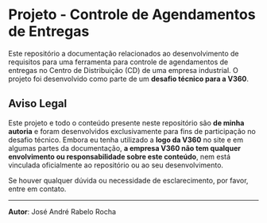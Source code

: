 # Projeto - Controle de Agendamentos de Entregas

Este repositório a documentação relacionados ao desenvolvimento de requisitos para uma ferramenta para controle de agendamentos de entregas no Centro de Distribuição (CD) de uma empresa industrial. O projeto foi desenvolvido como parte de um **desafio técnico para a V360**.

## Aviso Legal

Este projeto e todo o conteúdo presente neste repositório são **de minha autoria** e foram desenvolvidos exclusivamente para fins de participação no desafio técnico. Embora eu tenha utilizado a **logo da V360** no site e em algumas partes da documentação, **a empresa V360 não tem qualquer envolvimento ou responsabilidade sobre este conteúdo**, nem está vinculada oficialmente ao repositório ou ao seu desenvolvimento.

Se houver qualquer dúvida ou necessidade de esclarecimento, por favor, entre em contato.

---

**Autor**: José André Rabelo Rocha
